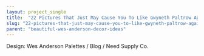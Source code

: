```yaml
---
layout: project_single
title:  "22 Pictures That Just May Cause You To Like Gwyneth Paltrow Again"
slug: "22-pictures-that-just-may-cause-you-to-like-gwyneth-paltrow-again"
parent: "beautiful-wes-anderson-decor-ideas"
---
```

Design: Wes Anderson Palettes / Blog / Need Supply Co.
